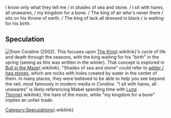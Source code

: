 I know only what they tell me / in shades of sea and stone. / I sit with
hares, all unawares, / my kingdom for a bone. / The king of air who\'s
never there / sits on his throne of earth. / The king of lack all
dressed in black / is waiting for his birth.

## Speculation

![from Coraline (2002).](Hagstone.jpeg "from Coraline (2002).") This
focuses upon [The King](The_King "The King"){.wikilink}\'s cycle of life
and death through the seasons, with the king waiting for his \"birth\"
in the spring (seeing as this was written in the winter). That concept
is explored in [Bull in the
Maze](Episode_Twenty-Three:_Bull_in_the_Maze "Bull in the Maze"){.wikilink}.
\"Shades of sea and stone\" could refer to [adder / hag
stones](https://en.wikipedia.org/wiki/Adder_stone), which are rocks with
holes created by water in the center of them. In many places, they were
believed to be able to help you see beyond the veil, most famously in
modern media in *Coraline.* \"I sit with hares, all unawares\" is likely
referencing Mabel spending time with [Luna
Thorne](Luna_Thorne "Luna Thorne"){.wikilink}, the hare of the moon,
while \"my kingdom for a bone\" implies an unfair trade.

[Category:Speculations](Category:Speculations "Category:Speculations"){.wikilink}
